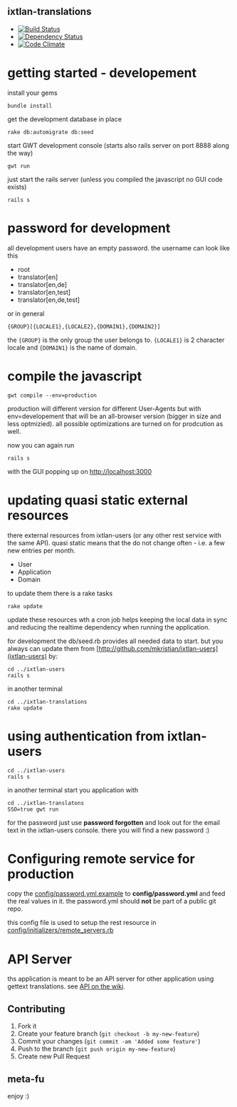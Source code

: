 ixtlan-translations
-------------

* [![Build Status](https://secure.travis-ci.org/mkristian/ixtlan-translations.png)](http://travis-ci.org/mkristian/ixtlan-translations)
* [![Dependency Status](https://gemnasium.com/mkristian/ixtlan-translations.png)](https://gemnasium.com/mkristian/ixtlan-translations)
* [![Code Climate](https://codeclimate.com/badge.png)](https://codeclimate.com/github/mkristian/ixtlan-translations)

getting started - developement
==============================

install your gems

    bundle install

get the development database in place

    rake db:automigrate db:seed
	
start GWT development console (starts also rails server on port 8888 along the way)

	gwt run

just start the rails server (unless you compiled the javascript no GUI code exists)

    rails s

password for development
========================

all development users have an empty password. the username can look like this

* root
* translator[en]
* translator[en,de]
* translator[en,test]
* translator[en,de,test]
	
or in general

    {GROUP}[{LOCALE1},{LOCALE2},{DOMAIN1},{DOMAIN2}]
	
the `{GROUP}` is the only group the user belongs to. `{LOCALE1}` is 2 character locale and `{DOMAIN1}` is the name of domain.

compile the javascript
======================

    gwt compile --env=production

production will different version for different User-Agents but with env=developement that will be an all-browser version (bigger in size and less optmizied). all possible optimizations are turned on for prodcution as well.

now you can again run
  
    rails s

with the GUI popping up on [http://localhost:3000](http://localhost:3000)

updating quasi static external resources
========================================

there external resources from ixtlan-users (or any other rest service with the same API). quasi static means that the do not change often - i.e. a few new entries per month.

* User
* Application
* Domain

to update them there is a rake tasks

    rake update

update these resources wth a cron job helps keeping the local data in sync and reducing the realtime dependency when running the application.

for development the db/seed.rb provides all needed data to start. but you always can update them from [http://github.com/mkristian/ixtlan-users](ixtlan-users) by:

    cd ../ixtlan-users
    rails s
	
in another terminal
	
	cd ../ixtlan-translations
	rake update

using authentication from ixtlan-users
======================================

    cd ../ixtlan-users
    rails s
	
in another terminal start you application with

	cd ../ixtlan-translatons
	SSO=true gwt run

for the password just use **password forgotten** and look out for the email text in the ixtlan-users console. there you will find a new password :)

Configuring remote service for production
=========================================

copy the [config/password.yml.example](ixtlan-translations/tree/master/blob/config/password.example.yml) to **config/password.yml** and feed the real values in it. the password.yml should **not** be part of a public git repo.

this config file is used to setup the rest resource in [config/initializers/remote_servers.rb](ixtlan-translations/tree/master/config/initializers/remote_servers.rb)

API Server
==========

ths application is meant to be an API server for other application using gettext translations. see [API on the wiki](ixtlan-translations/wiki/API).

Contributing
------------

1. Fork it
2. Create your feature branch (`git checkout -b my-new-feature`)
3. Commit your changes (`git commit -am 'Added some feature'`)
4. Push to the branch (`git push origin my-new-feature`)
5. Create new Pull Request

meta-fu
-------

enjoy :) 

